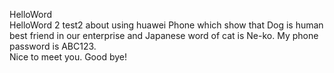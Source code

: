 HelloWord  
HelloWord 2
test2 about using huawei Phone which show that Dog is human best friend in our enterprise and Japanese word of cat is Ne-ko.
My phone password is ABC123.  
Nice to meet you. Good bye!
